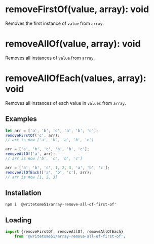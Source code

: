 # removeFirstOf(value, array): void

Removes the first instance of `value` from `array`.

# removeAllOf(value, array): void

Removes all instances of `value` from `array`.

# removeAllOfEach(values, array): void

Removes all instances of each value in `values` from `array`.


## Examples
```js
let arr = ['a', 'b', 'c', 'a', 'b', 'c'];
removeFirstOf('c', arr);
// arr is now ['a', 'b', 'a', 'b', 'c']

arr = ['a', 'b', 'c', 'a', 'b', 'c'];
removeAllOf('a', arr);
// arr is now ['b', 'c', 'b', 'c']

arr = ['a', 'b', 'c', 1, 2, 3, 'a', 'b', 'c'];
removeAllOfEach(['a', 'b', 'c'], arr);
// arr is now [1, 2, 3]
```

## Installation
`npm i  @writetome51/array-remove-all-of-first-of'`


## Loading
```js
import {removeFirstOf, removeAllOf, removeAllOfEach} 
    from '@writetome51/array-remove-all-of-first-of';
```
